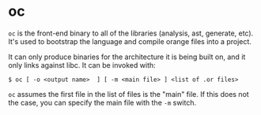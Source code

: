# oc

`oc` is the front-end binary to all of the libraries (analysis, ast, generate, etc). It's used to bootstrap the language and compile orange files into a project.

It can only produce binaries for the architecture it is being built on, and it only links against libc. It can be invoked with:

```
$ oc [ -o <output name>  ] [ -m <main file> ] <list of .or files>
```

`oc` assumes the first file in the list of files is the "main" file. If this does not the case, you can specify the main file with the `-m` switch.
